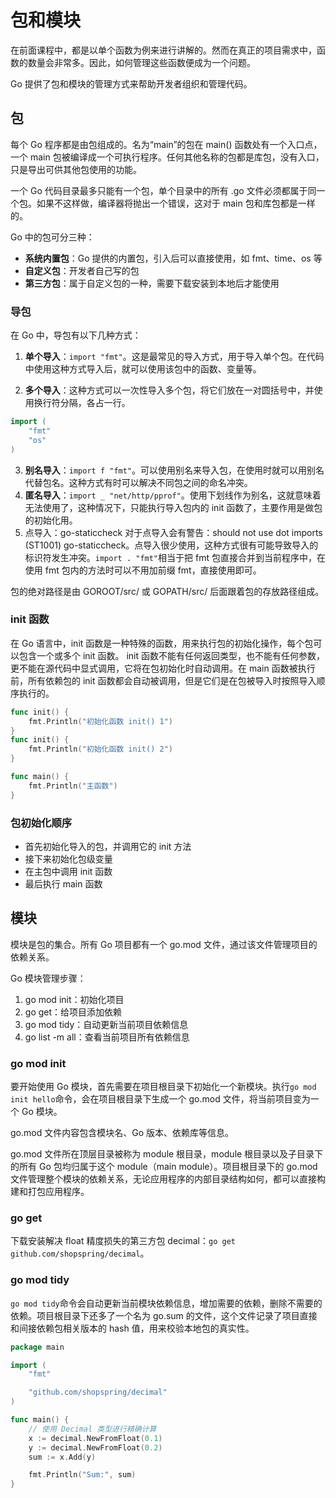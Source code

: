 # 包和模块

在前面课程中，都是以单个函数为例来进行讲解的。然而在真正的项目需求中，函数的数量会非常多。因此，如何管理这些函数便成为一个问题。

Go 提供了包和模块的管理方式来帮助开发者组织和管理代码。

## 包

每个 Go 程序都是由包组成的。名为“main”的包在 main() 函数处有一个入口点，一个 main 包被编译成一个可执行程序。任何其他名称的包都是库包，没有入口，只是导出可供其他包使用的功能。

一个 Go 代码目录最多只能有一个包，单个目录中的所有 .go 文件必须都属于同一个包。如果不这样做，编译器将抛出一个错误，这对于 main 包和库包都是一样的。

Go 中的包可分三种：

- **系统内置包**：Go 提供的内置包，引入后可以直接使用，如 fmt、time、os 等
- **自定义包**：开发者自己写的包
- **第三方包**：属于自定义包的一种，需要下载安装到本地后才能使用

### 导包

在 Go 中，导包有以下几种方式：

1. **单个导入**：`import "fmt"`。这是最常见的导入方式，用于导入单个包。在代码中使用这种方式导入后，就可以使用该包中的函数、变量等。

2. **多个导入**：这种方式可以一次性导入多个包，将它们放在一对圆括号中，并使用换行符分隔，各占一行。

```go
import (
	"fmt"
	"os"
)
```

3. **别名导入**：`import f "fmt"`。可以使用别名来导入包，在使用时就可以用别名代替包名。这种方式有时可以解决不同包之间的命名冲突。
4. **匿名导入**：`import _ "net/http/pprof"`。使用下划线作为别名，这就意味着无法使用了，这种情况下，只能执行导入包内的 init 函数了，主要作用是做包的初始化用。
5. 点导入：go-staticcheck 对于点导入会有警告：should not use dot imports (ST1001) go-staticcheck。点导入很少使用，这种方式很有可能导致导入的标识符发生冲突。`import . "fmt"`相当于把 fmt 包直接合并到当前程序中，在使用 fmt 包内的方法时可以不用加前缀 fmt，直接使用即可。

包的绝对路径是由 GOROOT/src/ 或 GOPATH/src/ 后面跟着包的存放路径组成。

### init 函数

在 Go 语言中，init 函数是一种特殊的函数，用来执行包的初始化操作，每个包可以包含一个或多个 init 函数。 init 函数不能有任何返回类型，也不能有任何参数，更不能在源代码中显式调用，它将在包初始化时自动调用。在 main 函数被执行前，所有依赖包的 init 函数都会自动被调用，但是它们是在包被导入时按照导入顺序执行的。

```go
func init() {
	fmt.Println("初始化函数 init() 1")
}
func init() {
	fmt.Println("初始化函数 init() 2")
}

func main() {
	fmt.Println("主函数")
}
```

### 包初始化顺序

- 首先初始化导入的包，并调用它的 init 方法
- 接下来初始化包级变量
- 在主包中调用 init 函数
- 最后执行 main 函数

## 模块

模块是包的集合。所有 Go 项目都有一个 go.mod 文件，通过该文件管理项目的依赖关系。

Go 模块管理步骤：

1. go mod init：初始化项目
2. go get：给项目添加依赖
3. go mod tidy：自动更新当前项目依赖信息
4. go list -m all：查看当前项目所有依赖信息

### go mod init

要开始使用 Go 模块，首先需要在项目根目录下初始化一个新模块。执行`go mod init hello`命令，会在项目根目录下生成一个 go.mod 文件，将当前项目变为一个 Go 模块。

go.mod 文件内容包含模块名、Go 版本、依赖库等信息。

go.mod 文件所在顶层目录被称为 module 根目录，module 根目录以及子目录下的所有 Go 包均归属于这个 module（main module）。项目根目录下的 go.mod 文件管理整个模块的依赖关系，无论应用程序的内部目录结构如何，都可以直接构建和打包应用程序。

### go get

下载安装解决 float 精度损失的第三方包 decimal：`go get github.com/shopspring/decimal`。

### go mod tidy

`go mod tidy`命令会自动更新当前模块依赖信息，增加需要的依赖，删除不需要的依赖。项目根目录下还多了一个名为 go.sum 的文件，这个文件记录了项目直接和间接依赖包相关版本的 hash 值，用来校验本地包的真实性。

```go
package main

import (
	"fmt"

	"github.com/shopspring/decimal"
)

func main() {
	// 使用 Decimal 类型进行精确计算
	x := decimal.NewFromFloat(0.1)
	y := decimal.NewFromFloat(0.2)
	sum := x.Add(y)

	fmt.Println("Sum:", sum)
}
```
